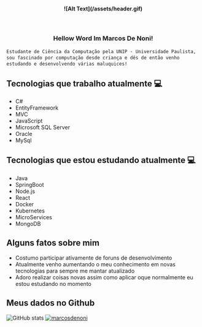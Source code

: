 <h4 align="center">
 ![Alt Text](/assets/header.gif)
</h4>

<h3 align="center">  <br>

Hellow Word Im Marcos De Noni!
<br>

</h3>

```
Estudante de Ciência da Computação pela UNIP - Universidade Paulista, 
sou fascinado por computação desde criança e dês de então venho estudando e desenvolvendo várias maluquices!
```
## Tecnologias que trabalho atualmente 💻

  - C#
  - EntityFramework
  - MVC
  - JavaScript
  - Microsoft SQL Server
  - Oracle
  - MySql

## Tecnologias que estou estudando atualmente 💻

  - Java
  - SpringBoot
  - Node.js
  - React
  - Docker
  - Kubernetes
  - MicroServices
  - MongoDB

## Alguns fatos sobre mim

- Costumo participar ativamente de foruns de desenvolvimento
- Atualmente venho aumentando o meu conhecimento em novas tecnologias para sempre me mantar atualizado
- Adoro realizar coisas novas assim como aplicar oque normalmente eu estou estudando no momento


## Meus dados no Github

![GitHub stats](https://github-readme-stats.vercel.app/api?username=marcosdenoni&show_icons=true&theme=tokyonight)
[![marcosdenoni](https://github-readme-stats.vercel.app/api/top-langs/?username=marcosdenoni&hide=html&layout=compact=true&theme=tokyonight)](https://github.com/marcosdenoni/)

